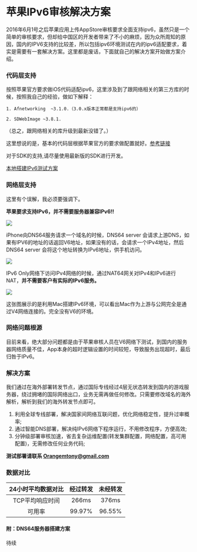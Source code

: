# 苹果IPv6审核解决方案

2016年6月1号之后苹果应用上传AppStore审核要求全面支持ipv6，虽然只是一个简单的审核要求，但却给中国区的开发者带来了不小的麻烦，因为众所周知的原因，国内的IPV6支持的比较差，所以包括ipv6环境测试在内的ipv6适配要求，着实是需要有一套解决方案。这里都是废话，下面就自己的解决方案开始做方案介绍。

### 代码层支持

按照苹果官方要求做iOS代码适配ipv6，这里涉及到了跟网络相关的第三方库的时候，按照我自己的经验，做如下解释：

```
1. Afnetworking  ~3.1.0.（3.0.x版本正常都是支持ipv6的）

2. SDWebImage ~3.8.1.
```
（总之，跟网络相关的库升级到最新没错了。）

这里想说的是，基本的代码层根据苹果官方的要求做配置就好。[参考链接](http://www.jianshu.com/p/a6bab07c4062)

对于SDK的支持,请尽量使用最新版的SDK进行开发。

[本地搭建IPv6测试方案](http://www.jianshu.com/p/49442934b81d)


### 网络层支持

这里有个误解，我必须要强调下。

**苹果要求支持IPv6，并不需要服务器兼容IPv6!!**

![](media/14930559937723.jpg)

iPhone向DNS64服务请求一个域名的时候，DNS64 server 会请求上游DNS，如果有IPV6的地址的话返回V6地址，如果没有的话，会请求一个IPv4地址，然后DNS64 server 会将这个地址转换为IPv6地址，供手机访问。

![](media/14930563817915.jpg)

IPv6 Only网络下访问IPv4网络的时候，通过NAT64网关对IPv4和IPv6进行NAT，**并不需要客户有实际的IPv6服务。**

![](media/14930562675851.jpg)

这张图展示的是利用Mac搭建IPv6环境，可以看出Mac作为上游与公网完全是通过V4网络连接的。完全没有V6的环境。

### 网络问题根源

目前来看，绝大部分问题都是由于苹果审核人员在V6网络下测试，到国内的服务器网络质量不佳，App本身的超时逻辑设置的时间较短，导致服务出现超时，最后归咎于IPv6。

### 解决方案

我们通过在海外部署转发节点，通过国际专线经过4层无状态转发到国内的游戏服务器，绕过拥堵的国际网络出口，业务无需再做任何修改。只需要修改域名的海外解析，解析到我们的海外转发节点即可。

1. 利用全球专线部署，解决国家间网络互联问题，优化网络稳定性，提升过审概率;
2. 通过智能DNS部署，解决纯IPv6网络下程序运行，不用修改程序，方便高效;
3. 分钟级部署审核加速，省去复杂运维配置(转发集群配置，网络配置，高可用配置)，无需修改任何业务代码;


**测试部署请联系 Orangemtony@gmail.com**

### 数据对比


| 24小时平均数据对比  | 经过转发 | 未经转发 |
| :-: | :-: | :-: |
| TCP平均响应时间 | 266ms | 376ms |
| 可用率 | 99.97% | 96.55% |


#### 附：DNS64服务器搭建方案

待续




